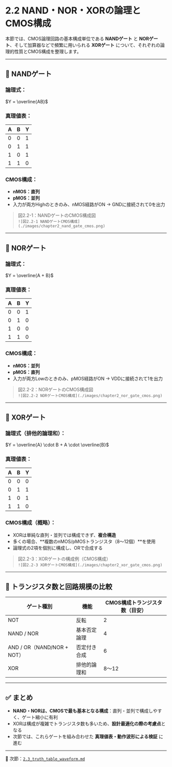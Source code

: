 # 2.2 NAND・NOR・XORの論理とCMOS構成

本節では、CMOS論理回路の基本構成単位である **NANDゲート** と **NORゲート**、そして加算器などで頻繁に用いられる **XORゲート** について、それぞれの論理的性質とCMOS構成を整理します。

---

## 🔹 NANDゲート

### 論理式：  
$Y = \overline{AB}$

### 真理値表：

| A | B | Y |
|---|---|---|
| 0 | 0 | 1 |
| 0 | 1 | 1 |
| 1 | 0 | 1 |
| 1 | 1 | 0 |

### CMOS構成：

- **nMOS：直列**
- **pMOS：並列**
- 入力が両方Highのときのみ、nMOS経路がON → GNDに接続されて0を出力

> 図2.2-1：NANDゲートのCMOS構成図  
> `![図2.2-1 NANDゲートCMOS構成](./images/chapter2_nand_gate_cmos.png)`

---

## 🔹 NORゲート

### 論理式：  
$Y = \overline{A + B}$

### 真理値表：

| A | B | Y |
|---|---|---|
| 0 | 0 | 1 |
| 0 | 1 | 0 |
| 1 | 0 | 0 |
| 1 | 1 | 0 |

### CMOS構成：

- **nMOS：並列**
- **pMOS：直列**
- 入力が両方Lowのときのみ、pMOS経路がON → VDDに接続されて1を出力

> 図2.2-2：NORゲートのCMOS構成図  
> `![図2.2-2 NORゲートCMOS構成](./images/chapter2_nor_gate_cmos.png)`

---

## 🔹 XORゲート

### 論理式（排他的論理和）：  
$Y = \overline{A} \cdot B + A \cdot \overline{B}$

### 真理値表：

| A | B | Y |
|---|---|---|
| 0 | 0 | 0 |
| 0 | 1 | 1 |
| 1 | 0 | 1 |
| 1 | 1 | 0 |

### CMOS構成（概略）：

- XORは単純な直列・並列では構成できず、**複合構造**
- 多くの場合、**複数のnMOS/pMOSトランジスタ（8〜12個）**を使用
- 論理式の2項を個別に構成し、ORで合成する

> 図2.2-3：XORゲートの構成例（CMOS構成）  
> `![図2.2-3 XORゲートCMOS構成](./images/chapter2_xor_gate_cmos.png)`

---

## 🔧 トランジスタ数と回路規模の比較

| ゲート種別 | 機能 | CMOS構成トランジスタ数（目安） |
|------------|------|----------------------------|
| NOT | 反転 | 2 |
| NAND / NOR | 基本否定論理 | 4 |
| AND / OR（NAND/NOR + NOT） | 否定付き合成 | 6 |
| XOR | 排他的論理和 | 8〜12 |

---

## ✅ まとめ

- **NAND・NORは、CMOSで最も基本となる構成**：直列・並列で構成しやすく、ゲート縮小に有利
- XORは構成が複雑でトランジスタ数も多いため、**設計最適化の際の考慮点**となる
- 次節では、これらゲートを組み合わせた **真理値表・動作波形による検証** に進む

---

📎 次節：[`2.3_truth_table_waveform.md`](./2.3_truth_table_waveform.md)
